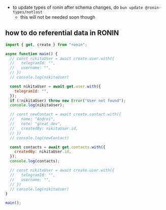 - to update types of ronin after schema changes, do `bun update @ronin-types/notlost`
  - this will not be needed soon though

## how to do referential data in RONIN

```js
import { get, create } from "ronin";

async function main() {
  // const nikitaUser = await create.user.with({
  //   telegramId: "",
  //   username: "",
  // })
  // console.log(nikitaUser)

  const nikitaUser = await get.user.with({
    telegramId: "",
  });
  if (!nikitaUser) throw new Error("User not found");
  console.log(nikitaUser);

  // const newContact = await create.contact.with({
  //   name: "Andrei",
  //   note: "great dev",
  //   createdBy: nikitaUser.id,
  // })
  // console.log(newContact)

  const contacts = await get.contacts.with({
    createdBy: nikitaUser.id,
  });
  console.log(contacts);

  // const nikitaUser = await create.user.with({
  //   telegramId: "",
  //   username: "",
  // })
  // console.log(nikitaUser)
}

main();
```
